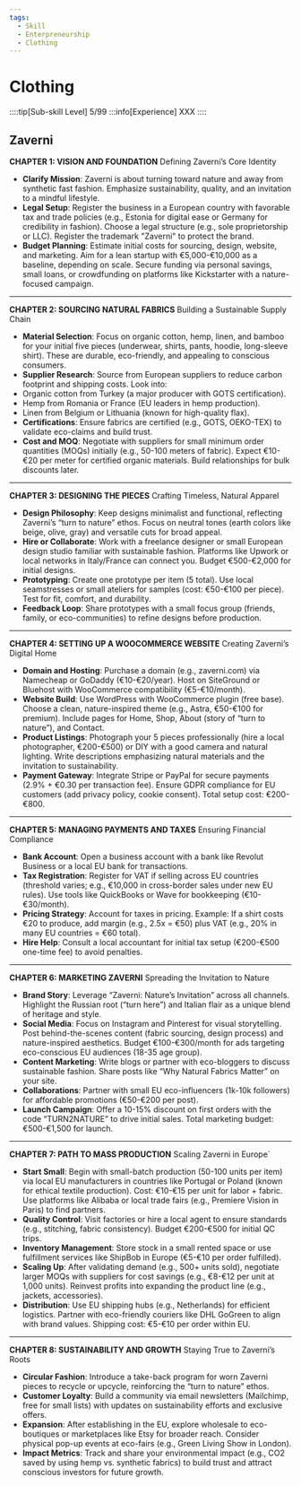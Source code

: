 ```yaml
---
tags:
  - Skill
  - Enterpreneurship
  - Clothing
---
```


# Clothing

::::tip[Sub-skill Level]
5/99
:::info[Experience]
XXX
::::

## Zaverni

**CHAPTER 1: VISION AND FOUNDATION**
Defining Zaverni’s Core Identity

- **Clarify Mission**: Zaverni is about turning toward nature and away from synthetic fast fashion. Emphasize sustainability, quality, and an invitation to a mindful lifestyle.
- **Legal Setup**: Register the business in a European country with favorable tax and trade policies (e.g., Estonia for digital ease or Germany for credibility in fashion). Choose a legal structure (e.g., sole proprietorship or LLC). Register the trademark "Zaverni" to protect the brand.
- **Budget Planning**: Estimate initial costs for sourcing, design, website, and marketing. Aim for a lean startup with €5,000-€10,000 as a baseline, depending on scale. Secure funding via personal savings, small loans, or crowdfunding on platforms like Kickstarter with a nature-focused campaign.

---

**CHAPTER 2: SOURCING NATURAL FABRICS**
Building a Sustainable Supply Chain

- **Material Selection**: Focus on organic cotton, hemp, linen, and bamboo for your initial five pieces (underwear, shirts, pants, hoodie, long-sleeve shirt). These are durable, eco-friendly, and appealing to conscious consumers.
- **Supplier Research**: Source from European suppliers to reduce carbon footprint and shipping costs. Look into:
- Organic cotton from Turkey (a major producer with GOTS certification).
- Hemp from Romania or France (EU leaders in hemp production).
- Linen from Belgium or Lithuania (known for high-quality flax).
- **Certifications**: Ensure fabrics are certified (e.g., GOTS, OEKO-TEX) to validate eco-claims and build trust.
- **Cost and MOQ**: Negotiate with suppliers for small minimum order quantities (MOQs) initially (e.g., 50-100 meters of fabric). Expect €10-€20 per meter for certified organic materials. Build relationships for bulk discounts later.

---

**CHAPTER 3: DESIGNING THE PIECES**
Crafting Timeless, Natural Apparel

- **Design Philosophy**: Keep designs minimalist and functional, reflecting Zaverni’s “turn to nature” ethos. Focus on neutral tones (earth colors like beige, olive, gray) and versatile cuts for broad appeal.
- **Hire or Collaborate**: Work with a freelance designer or small European design studio familiar with sustainable fashion. Platforms like Upwork or local networks in Italy/France can connect you. Budget €500-€2,000 for initial designs.
- **Prototyping**: Create one prototype per item (5 total). Use local seamstresses or small ateliers for samples (cost: €50-€100 per piece). Test for fit, comfort, and durability.
- **Feedback Loop**: Share prototypes with a small focus group (friends, family, or eco-communities) to refine designs before production.

---

**CHAPTER 4: SETTING UP A WOOCOMMERCE WEBSITE**
Creating Zaverni’s Digital Home

- **Domain and Hosting**: Purchase a domain (e.g., zaverni.com) via Namecheap or GoDaddy (€10-€20/year). Host on SiteGround or Bluehost with WooCommerce compatibility (€5-€10/month).
- **Website Build**: Use WordPress with WooCommerce plugin (free base). Choose a clean, nature-inspired theme (e.g., Astra, €50-€100 for premium). Include pages for Home, Shop, About (story of “turn to nature”), and Contact.
- **Product Listings**: Photograph your 5 pieces professionally (hire a local photographer, €200-€500) or DIY with a good camera and natural lighting. Write descriptions emphasizing natural materials and the invitation to sustainability.
- **Payment Gateway**: Integrate Stripe or PayPal for secure payments (2.9% + €0.30 per transaction fee). Ensure GDPR compliance for EU customers (add privacy policy, cookie consent). Total setup cost: €200-€800.

---

**CHAPTER 5: MANAGING PAYMENTS AND TAXES**
Ensuring Financial Compliance

- **Bank Account**: Open a business account with a bank like Revolut Business or a local EU bank for transactions.
- **Tax Registration**: Register for VAT if selling across EU countries (threshold varies; e.g., €10,000 in cross-border sales under new EU rules). Use tools like QuickBooks or Wave for bookkeeping (€10-€30/month).
- **Pricing Strategy**: Account for taxes in pricing. Example: If a shirt costs €20 to produce, add margin (e.g., 2.5x = €50) plus VAT (e.g., 20% in many EU countries = €60 total).
- **Hire Help**: Consult a local accountant for initial tax setup (€200-€500 one-time fee) to avoid penalties.

---

**CHAPTER 6: MARKETING ZAVERNI**
Spreading the Invitation to Nature

- **Brand Story**: Leverage “Zaverni: Nature’s Invitation” across all channels. Highlight the Russian root (“turn here”) and Italian flair as a unique blend of heritage and style.
- **Social Media**: Focus on Instagram and Pinterest for visual storytelling. Post behind-the-scenes content (fabric sourcing, design process) and nature-inspired aesthetics. Budget €100-€300/month for ads targeting eco-conscious EU audiences (18-35 age group).
- **Content Marketing**: Write blogs or partner with eco-bloggers to discuss sustainable fashion. Share posts like “Why Natural Fabrics Matter” on your site.
- **Collaborations**: Partner with small EU eco-influencers (1k-10k followers) for affordable promotions (€50-€200 per post).
- **Launch Campaign**: Offer a 10-15% discount on first orders with the code “TURN2NATURE” to drive initial sales. Total marketing budget: €500-€1,500 for launch.

---

**CHAPTER 7: PATH TO MASS PRODUCTION**
Scaling Zaverni in Europe`

- **Start Small**: Begin with small-batch production (50-100 units per item) via local EU manufacturers in countries like Portugal or Poland (known for ethical textile production). Cost: €10-€15 per unit for labor + fabric. Use platforms like Alibaba or local trade fairs (e.g., Premiere Vision in Paris) to find partners.
- **Quality Control**: Visit factories or hire a local agent to ensure standards (e.g., stitching, fabric consistency). Budget €200-€500 for initial QC trips.
- **Inventory Management**: Store stock in a small rented space or use fulfillment services like ShipBob in Europe (€5-€10 per order fulfilled).
- **Scaling Up**: After validating demand (e.g., 500+ units sold), negotiate larger MOQs with suppliers for cost savings (e.g., €8-€12 per unit at 1,000 units). Reinvest profits into expanding the product line (e.g., jackets, accessories).
- **Distribution**: Use EU shipping hubs (e.g., Netherlands) for efficient logistics. Partner with eco-friendly couriers like DHL GoGreen to align with brand values. Shipping cost: €5-€10 per order within EU.

---

**CHAPTER 8: SUSTAINABILITY AND GROWTH**
Staying True to Zaverni’s Roots

- **Circular Fashion**: Introduce a take-back program for worn Zaverni pieces to recycle or upcycle, reinforcing the “turn to nature” ethos.
- **Customer Loyalty**: Build a community via email newsletters (Mailchimp, free for small lists) with updates on sustainability efforts and exclusive offers.
- **Expansion**: After establishing in the EU, explore wholesale to eco-boutiques or marketplaces like Etsy for broader reach. Consider physical pop-up events at eco-fairs (e.g., Green Living Show in London).
- **Impact Metrics**: Track and share your environmental impact (e.g., CO2 saved by using hemp vs. synthetic fabrics) to build trust and attract conscious investors for future growth.
